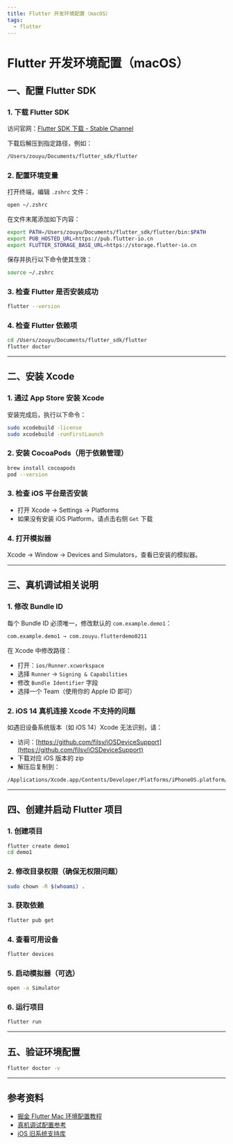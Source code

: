 ```yaml
---
title: Flutter 开发环境配置（macOS）
tags:
  - flutter
---
```


# Flutter 开发环境配置（macOS）

## 一、配置 Flutter SDK

### 1. 下载 Flutter SDK

访问官网：[Flutter SDK 下载 - Stable Channel](https://docs.flutter.dev/install/archive#stable-channel)

下载后解压到指定路径，例如：

```bash
/Users/zouyu/Documents/flutter_sdk/flutter
````

### 2. 配置环境变量

打开终端，编辑 `.zshrc` 文件：

```bash
open ~/.zshrc
```

在文件末尾添加如下内容：

```bash
export PATH=/Users/zouyu/Documents/flutter_sdk/flutter/bin:$PATH
export PUB_HOSTED_URL=https://pub.flutter-io.cn
export FLUTTER_STORAGE_BASE_URL=https://storage.flutter-io.cn
```

保存并执行以下命令使其生效：

```bash
source ~/.zshrc
```

### 3. 检查 Flutter 是否安装成功

```bash
flutter --version
```

### 4. 检查 Flutter 依赖项

```bash
cd /Users/zouyu/Documents/flutter_sdk/flutter
flutter doctor
```

---

## 二、安装 Xcode

### 1. 通过 App Store 安装 Xcode

安装完成后，执行以下命令：

```bash
sudo xcodebuild -license
sudo xcodebuild -runFirstLaunch
```

### 2. 安装 CocoaPods（用于依赖管理）

```bash
brew install cocoapods
pod --version
```

### 3. 检查 iOS 平台是否安装

* 打开 Xcode → Settings → Platforms
* 如果没有安装 iOS Platform，请点击右侧 `Get` 下载

### 4. 打开模拟器

Xcode → Window → Devices and Simulators，查看已安装的模拟器。

---

## 三、真机调试相关说明

### 1. 修改 Bundle ID

每个 Bundle ID 必须唯一，修改默认的 `com.example.demo1`：

```bash
com.example.demo1 → com.zouyu.flutterdemo0211
```

在 Xcode 中修改路径：

* 打开：`ios/Runner.xcworkspace`
* 选择 `Runner` → `Signing & Capabilities`
* 修改 `Bundle Identifier` 字段
* 选择一个 Team（使用你的 Apple ID 即可）

### 2. iOS 14 真机连接 Xcode 不支持的问题

如遇旧设备系统版本（如 iOS 14）Xcode 无法识别，请：

* 访问：[https://github.com/filsv/iOSDeviceSupport](https://github.com/filsv/iOSDeviceSupport)
* 下载对应 iOS 版本的 zip
* 解压后复制到：

```bash
/Applications/Xcode.app/Contents/Developer/Platforms/iPhoneOS.platform/DeviceSupport/
```

---

## 四、创建并启动 Flutter 项目

### 1. 创建项目

```bash
flutter create demo1
cd demo1
```

### 2. 修改目录权限（确保无权限问题）

```bash
sudo chown -R $(whoami) .
```

### 3. 获取依赖

```bash
flutter pub get
```

### 4. 查看可用设备

```bash
flutter devices
```

### 5. 启动模拟器（可选）

```bash
open -a Simulator
```

### 6. 运行项目

```bash
flutter run
```

---

## 五、验证环境配置

```bash
flutter doctor -v
```

---

## 参考资料

* [掘金 Flutter Mac 环境配置教程](https://juejin.cn/post/7478182398409703476)
* [真机调试配置参考](https://juejin.cn/post/7112590163884113934)
* [iOS 旧系统支持库](https://github.com/filsv/iOSDeviceSupport)



